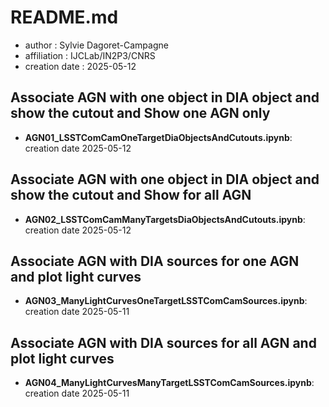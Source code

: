 # README.md

- author : Sylvie Dagoret-Campagne
- affiliation : IJCLab/IN2P3/CNRS
- creation date : 2025-05-12

## Associate AGN with one object in DIA object and show the cutout and Show one AGN only

- **AGN01_LSSTComCamOneTargetDiaObjectsAndCutouts.ipynb**: creation date 2025-05-12

## Associate AGN with one object in DIA object and show the cutout and Show for all AGN

- **AGN02_LSSTComCamManyTargetsDiaObjectsAndCutouts.ipynb**: creation date 2025-05-12


## Associate AGN with  DIA sources for one AGN and plot light curves
 
- **AGN03_ManyLightCurvesOneTargetLSSTComCamSources.ipynb**: creation date 2025-05-11

## Associate AGN with  DIA sources for all  AGN and plot light curves
- **AGN04_ManyLightCurvesManyTargetLSSTComCamSources.ipynb**: creation date 2025-05-11
